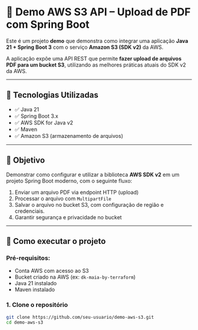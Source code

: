 # 📁 Demo AWS S3 API – Upload de PDF com Spring Boot

Este é um projeto **demo** que demonstra como integrar uma aplicação **Java 21 + Spring Boot 3** com o serviço **Amazon S3 (SDK v2)** da AWS.

A aplicação expõe uma API REST que permite **fazer upload de arquivos PDF para um bucket S3**, utilizando as melhores práticas atuais do SDK v2 da AWS.

---

## 📌 Tecnologias Utilizadas

- ✅ Java 21
- ✅ Spring Boot 3.x
- ✅ AWS SDK for Java v2
- ✅ Maven
- ✅ Amazon S3 (armazenamento de arquivos)

---

## 🎯 Objetivo

Demonstrar como configurar e utilizar a biblioteca **AWS SDK v2** em um projeto Spring Boot moderno, com o seguinte fluxo:

1. Enviar um arquivo PDF via endpoint HTTP (upload)
2. Processar o arquivo com `MultipartFile`
3. Salvar o arquivo no bucket S3, com configuração de região e credenciais.
4. Garantir segurança e privacidade no bucket

---

## 🚀 Como executar o projeto

### Pré-requisitos:
- Conta AWS com acesso ao S3
- Bucket criado na AWS (ex: `dk-maia-by-terraform`)
- Java 21 instalado
- Maven instalado

### 1. Clone o repositório

```bash
git clone https://github.com/seu-usuario/demo-aws-s3.git
cd demo-aws-s3
